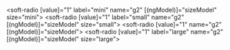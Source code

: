 <soft-radio [value]="1" label="mini" name="g2" [(ngModel)]="sizeModel" size="mini"></soft-radio>
<soft-radio [value]="1" label="small" name="g2" [(ngModel)]="sizeModel" size="small"></soft-radio>
<soft-radio [value]="1" name="g2" [(ngModel)]="sizeModel"></soft-radio>
<soft-radio [value]="1" label="large" name="g2" [(ngModel)]="sizeModel" size="large"></soft-radio>